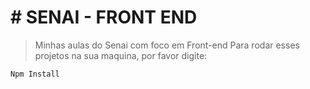 <h1># SENAI - FRONT END</h1>

>Minhas aulas do Senai com foco em Front-end 
Para rodar esses projetos na sua maquina, por favor digite:

```
Npm Install
```

